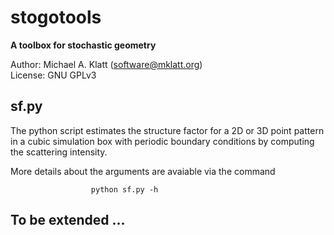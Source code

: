# stogotools
**A toolbox for stochastic geometry**

Author: Michael A. Klatt (<software@mklatt.org>)  
License: GNU GPLv3  

## sf.py
The python script estimates the structure factor for a 2D or 3D point pattern in a cubic simulation box with periodic boundary conditions by computing the scattering intensity.

More details about the arguments are avaiable via the command  

                      python sf.py -h
## To be extended ...
